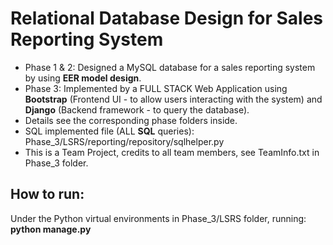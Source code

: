 # Relational Database Design for Sales Reporting System

* Phase 1 & 2: Designed a MySQL database for a sales reporting system by using **EER model design**.
* Phase 3: Implemented by a FULL STACK Web Application using **Bootstrap** (Frontend UI - to allow users interacting with the system) and **Django** (Backend framework - to query the database).
* Details see the corresponding phase folders inside.
* SQL implemented file (ALL **SQL** queries): Phase_3/LSRS/reporting/repository/sqlhelper.py
* This is a Team Project, credits to all team members, see TeamInfo.txt in Phase_3 folder.

## How to run: 
Under the Python virtual environments in Phase_3/LSRS folder, running: **python manage.py**





